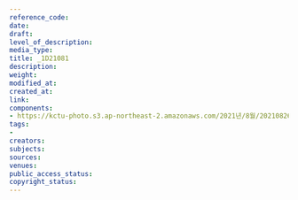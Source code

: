 ```yaml
---
reference_code: 
date: 
draft: 
level_of_description: 
media_type: 
title: _1D21081
description: 
weight: 
modified_at: 
created_at: 
link: 
components:
- https://kctu-photo.s3.ap-northeast-2.amazonaws.com/2021년/8월/20210826_하반기+총파업+대장정_강원/_1D21081.jpg
tags:
- 
creators: 
subjects: 
sources: 
venues: 
public_access_status: 
copyright_status: 
---
```

